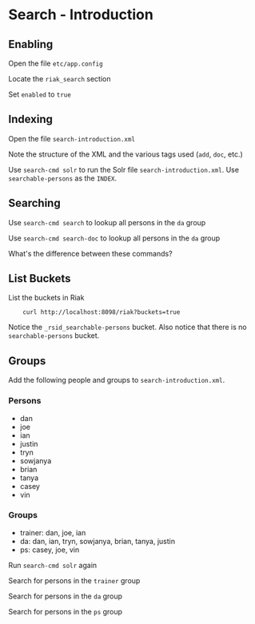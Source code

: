 # Search - Introduction

## Enabling

Open the file `etc/app.config`

Locate the `riak_search` section

Set `enabled` to `true`

## Indexing

Open the file `search-introduction.xml`

Note the structure of the XML and the various tags used (`add`, `doc`, etc.)

Use `search-cmd solr` to run the Solr file `search-introduction.xml`. Use 
`searchable-persons` as the `INDEX`.

## Searching

Use `search-cmd search` to lookup all persons in the `da` group

Use `search-cmd search-doc` to lookup all persons in the `da` group

What's the difference between these commands?

## List Buckets

List the buckets in Riak

        curl http://localhost:8098/riak?buckets=true

Notice the `_rsid_searchable-persons` bucket. Also notice that there is no 
`searchable-persons` bucket.

## Groups

Add the following people and groups to `search-introduction.xml`.

### Persons

* dan
* joe
* ian
* justin
* tryn
* sowjanya
* brian
* tanya
* casey
* vin

### Groups

* trainer: dan, joe, ian
* da: dan, ian, tryn, sowjanya, brian, tanya, justin
* ps: casey, joe, vin

Run `search-cmd solr` again

Search for persons in the `trainer` group

Search for persons in the `da` group

Search for persons in the `ps` group
